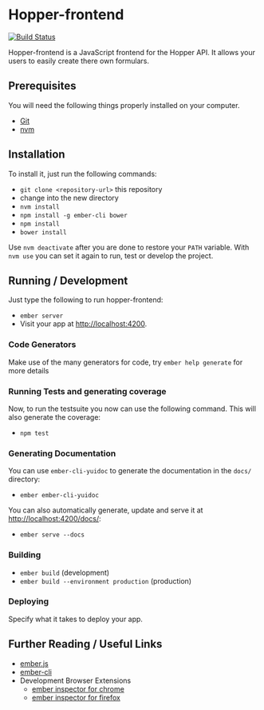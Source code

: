 # Hopper-frontend

[![Build Status](https://travis-ci.org/transcode-de/hopper-frontend.svg)](https://travis-ci.org/transcode-de/hopper-frontend)

Hopper-frontend is a JavaScript frontend for the Hopper API. It allows
your users to easily create there own formulars.

## Prerequisites

You will need the following things properly installed on your computer.

* [Git](http://git-scm.com/)
* [nvm](https://github.com/creationix/nvm)

## Installation

To install it, just run the following commands:

* `git clone <repository-url>` this repository
* change into the new directory
* `nvm install`
* `npm install -g ember-cli bower`
* `npm install`
* `bower install`

Use `nvm deactivate` after you are done to restore your `PATH` variable. With `nvm use` you can set it again to run, test or develop the project.

## Running / Development

Just type the following to run hopper-frontend:

* `ember server`
* Visit your app at [http://localhost:4200](http://localhost:4200).

### Code Generators

Make use of the many generators for code, try `ember help generate` for more details

### Running Tests and generating coverage

Now, to run the testsuite you now can use the following command. This will also generate the coverage:

* `npm test`

### Generating Documentation

You can use `ember-cli-yuidoc` to generate the documentation in the `docs/` directory:

* `ember ember-cli-yuidoc`

You can also automatically generate, update and serve it at [http://localhost:4200/docs/](http://localhost:4200/docs/):

* `ember serve --docs`

### Building

* `ember build` (development)
* `ember build --environment production` (production)

### Deploying

Specify what it takes to deploy your app.

## Further Reading / Useful Links

* [ember.js](http://emberjs.com/)
* [ember-cli](http://www.ember-cli.com/)
* Development Browser Extensions
  * [ember inspector for chrome](https://chrome.google.com/webstore/detail/ember-inspector/bmdblncegkenkacieihfhpjfppoconhi)
  * [ember inspector for firefox](https://addons.mozilla.org/en-US/firefox/addon/ember-inspector/)


